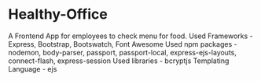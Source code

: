 # Healthy-Office
A Frontend App for employees to check menu for food.
Used Frameworks - Express, Bootstrap, Bootswatch, Font Awesome
Used npm packages - nodemon, body-parser, passport, passport-local, express-ejs-layouts, connect-flash, express-session
Used libraries - bcryptjs
Templating Language - ejs
